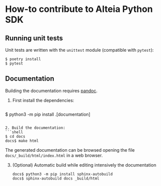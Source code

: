 # How-to contribute to Alteia Python SDK

## Running unit tests

Unit tests are written with the `unittest` module (compatible with `pytest`):

```shell
$ poetry install
$ pytest
```

## Documentation

Building the documentation requires [pandoc](https://pandoc.org).

1. First install the dependencies:
   ```shell
  $ python3 -m pip install .[documentation]
   ```

2. Build the documentation:
   ```shell
   $ cd docs
   docs$ make html
   ```
   The generated documentation can be browsed opening the file
   `docs/_build/html/index.html` in a web browser.

3. (Optional) Automatic build while editing intensively the documentation
   ```shell
   docs$ python3 -m pip install sphinx-autobuild
   docs$ sphinx-autobuild docs _build/html
   ```
